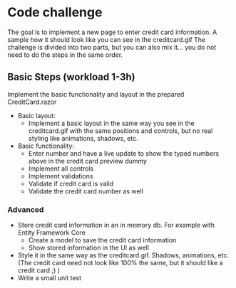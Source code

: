 # Code challenge #

The goal is to implement a new page to enter credit card information.
A sample how it should look like you can see in the creditcard.gif
The challenge is divided into two parts, but you can also mix it... you do not need to do the steps in the same order.

## Basic Steps (workload 1-3h)
Implement the basic functionality and layout in the prepared CreditCard.razor
- Basic layout:
  - Implement a basic layout in the same way you see in the creditcard.gif with the same positions and controls, but no real styling like animations, shadows, etc.
- Basic functionality:
  - Enter number and have a live update to show the typed numbers above in the credit card preview dummy
  - Implement all controls
  - Implement validations
  - Validate if credit card is valid
  - Validate the credit card number as well

### Advanced
- Store credit card information in an in memory db. For example with Entity Framework Core
  - Create a model to save the credit card information
  - Show stored information in the UI as well
- Style it in the same way as the creditcard.gif. Shadows, animations, etc. (The credit card need not look like 100% the same, but it should like a credit card ;) )
- Write a small unit test

